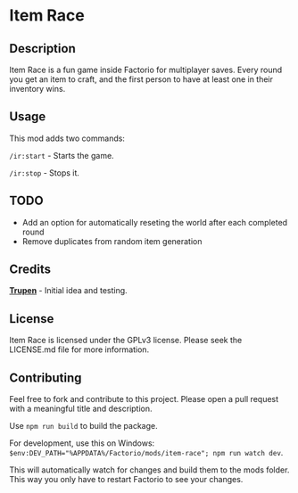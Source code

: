 # Item Race

## Description
Item Race is a fun game inside Factorio for multiplayer saves. Every round you get an item to craft, and the first person to have at least one in their inventory wins.

## Usage

This mod adds two commands:

`/ir:start` - Starts the game.

`/ir:stop` - Stops it.

## TODO

-   Add an option for automatically reseting the world after each completed round
-   Remove duplicates from random item generation

## Credits

[**Trupen**](https://www.youtube.com/c/Trupen) - Initial idea and testing.

## License

Item Race is licensed under the GPLv3 license. Please seek the LICENSE.md file for more information.

## Contributing

Feel free to fork and contribute to this project.
Please open a pull request with a meaningful title and description.

Use `npm run build` to build the package.

For development, use this on Windows: `$env:DEV_PATH="%APPDATA%/Factorio/mods/item-race"; npm run watch dev`.

This will automatically watch for changes and build them to the mods folder. This way you only have to restart Factorio to see your changes.
